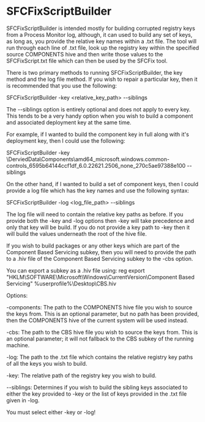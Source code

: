# SFCFixScriptBuilder

SFCFixScriptBuilder is intended mostly for building corrupted registry keys from a Process Monitor log, although, it can used to build any set of keys, as long as, you provide the relative key names within a .txt file. The tool will run through each line of .txt file, look up the registry key within the specified source COMPONENTS hive and then write those values to the SFCFixScript.txt file which can then be used by the SFCFix tool.

There is two primary methods to running SFCFixScriptBuilder, the key method and the log file method. If you wish to repair a particular key, then it is recommended that you use the following:

SFCFixScriptBuilder -key <relative_key_path> --siblings

The --siblings option is entirely optional and does not apply to every key. This tends to be a very handy option when you wish to build a component and associated deployment key at the same time.

For example, if I wanted to build the component key in full along with it's deployment key, then I could use the following: 

SFCFixScriptBuilder -key \DerviedData\Components\amd64_microsoft.windows.common-controls_6595b64144ccf1df_6.0.22621.2506_none_270c5ae97388e100 --siblings

On the other hand, if I wanted to build a set of component keys, then I could provide a log file which has the key names and use the following syntax:

SFCFixScriptBuilder -log <log_file_path> --siblings

The log file will need to contain the relative key paths as before. If you provide both the -key and -log options then -key will take precedence and only that key will be build. If you do not provide a key path to -key then it will build the values underneath the root of the hive file.

If you wish to build packages or any other keys which are part of the Component Based Servicing subkey, then you will need to provide the path to a .hiv file of the Component Based Servicing subkey to the -cbs option.

You can export a subkey as a .hiv file using: reg export "HKLM\SOFTWARE\Microsoft\Windows\CurrentVersion\Component Based Servicing" %userprofile%\Desktop\CBS.hiv

Options:

-components: The path to the COMPONENTS hive file you wish to source the keys from. This is an optional parameter, but no path has been provided, then the COMPONENTS hive of the current system will be used instead.

-cbs: The path to the CBS hive file you wish to source the keys from. This is an optional parameter; it will not fallback to the CBS subkey of the running machine.

-log: The path to the .txt file which contains the relative registry key paths of all the keys you wish to build.

-key: The relative path of the registry key you wish to build.

--siblings: Determines if you wish to build the sibling keys associated to either the key provided to -key or the list of keys provided in the .txt file given in -log.

You must select either -key or -log!
